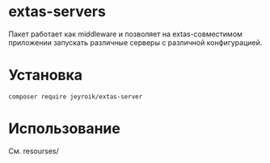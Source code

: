# extas-servers

Пакет работает как middleware и позволяет на extas-совместимом приложении запускать различные серверы с различной конфигурацией.

# Установка

`composer require jeyroik/extas-server`

# Использование

См. resourses/
